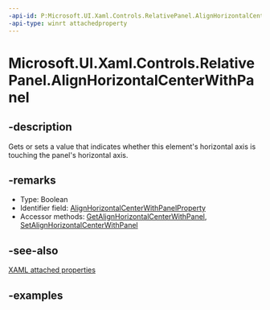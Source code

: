 ```yaml
---
-api-id: P:Microsoft.UI.Xaml.Controls.RelativePanel.AlignHorizontalCenterWithPanel
-api-type: winrt attachedproperty
---
```


# Microsoft.UI.Xaml.Controls.RelativePanel.AlignHorizontalCenterWithPanel

<!--
see GetAlignHorizontalCenterWithPanel, and SetAlignHorizontalCenterWithPanel
-->


## -description

Gets or sets a value that indicates whether this element's horizontal axis is touching the panel's horizontal axis.

## -remarks

<ul><li>Type: Boolean</li><li>Identifier field: <a href="/uwp/api/windows.ui.xaml.controls.relativepanel.alignhorizontalcenterwithpanelproperty">AlignHorizontalCenterWithPanelProperty</a></li><li>Accessor methods: <a href="/uwp/api/windows.ui.xaml.controls.relativepanel.getalignhorizontalcenterwithpanel">GetAlignHorizontalCenterWithPanel</a>, <a href="/uwp/api/windows.ui.xaml.controls.relativepanel.setalignhorizontalcenterwithpanel">SetAlignHorizontalCenterWithPanel</a></li></ul>

## -see-also

[XAML attached properties](/windows/uwp/xaml-platform/attached-properties-overview)

## -examples


